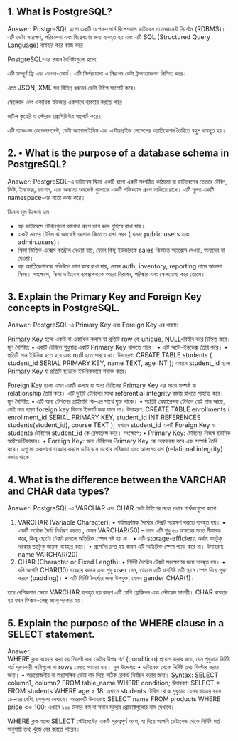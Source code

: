 ## 1. What is PostgreSQL?

Answer: PostgreSQL হলো একটি ওপেন-সোর্স রিলেশনাল ডাটাবেস ম্যানেজমেন্ট সিস্টেম (RDBMS)। এটি ডেটা সংরক্ষণ, পরিচালনা এবং বিশ্লেষণের জন্য ব্যবহৃত হয় এবং এটি SQL (Structured Query Language) ব্যবহার করে কাজ করে।

PostgreSQL-এর প্রধান বৈশিষ্ট্যগুলো হলো:

এটি সম্পূর্ণ ফ্রি এবং ওপেন-সোর্স। এটি নির্ভরযোগ্য ও নিরাপদ ডেটা ট্রান্সঅ্যাকশন নিশ্চিত করে।

এতে JSON, XML সহ বিভিন্ন ধরনের ডেটা টাইপ সাপোর্ট করে।

স্কেলেবল এবং একাধিক ইউজার একসাথে ব্যবহার করতে পারে।

জটিল কুয়েরি ও স্টোরড প্রোসিডিউর সাপোর্ট করে।

এটি ব্যাকএন্ড ডেভেলপমেন্ট, ডেটা অ্যানালাইসিস এবং এন্টারপ্রাইজ লেভেলের অ্যাপ্লিকেশন তৈরিতে বহুল ব্যবহৃত হয়।

## 2. • What is the purpose of a database schema in PostgreSQL?

Answer: PostgreSQL-এ ডাটাবেস স্কিমা
একটি হলো একটি সংগঠিত কাঠামো যা ডাটাবেসের ভেতরে টেবিল, ভিউ, ইনডেক্স, ফাংশন, এবং অন্যান্য অবজেক্ট গুলোকে একটি লজিক্যাল গ্রুপে সাজিয়ে রাখে। এটি মূলত একটি namespace-এর মতো কাজ করে।

স্কিমার মূল উদ্দেশ্য হল:

- বড় ডাটাবেসে টেবিলগুলো আলাদা গ্রুপে ভাগ করে গুছিয়ে রাখা যায়।
- একই নামের টেবিল বা অবজেক্ট আলাদা স্কিমাতে রাখা সম্ভব (যেমন: public.users এবং admin.users)।
- স্কিমা ভিত্তিক এক্সেস কন্ট্রোল দেওয়া যায়, যেমন কিছু ইউজারকে sales স্কিমাতে অ্যাক্সেস দেওয়া, অন্যদের না দেওয়া।
- বড় অ্যাপ্লিকেশনকে মডিউলে ভাগ করে রাখা যায়, যেমন auth, inventory, reporting নামে আলাদা স্কিমা।
  সংক্ষেপে, স্কিমা ডাটাবেস ব্যবস্থাপনাকে আরো নিরাপদ, পরিষ্কার এবং স্কেলযোগ্য করে তোলে।

## 3. Explain the Primary Key and Foreign Key concepts in PostgreSQL.

Answer: PostgreSQL-এ Primary Key এবং Foreign Key এর ধারণা:

Primary Key হলো একটি বা একাধিক কলাম যা প্রতিটি row কে unique, NULL-বিহীন করে চিহ্নিত করে।
মূল বৈশিষ্ট্য:
• একটি টেবিলে শুধুমাত্র একটি Primary Key থাকতে পারে।
• এটি অটো-ইনডেক্স তৈরি করে।
• প্রতিটি মান ইউনিক হতে হবে এবং null হতে পারবে না।
উদাহরণ:
CREATE TABLE students ( student_id SERIAL PRIMARY KEY, name TEXT, age INT );
এখানে student_id হলো Primary Key যা প্রতিটি ছাত্রকে ইউনিকভাবে শনাক্ত করে।

Foreign Key হলো এমন একটি কলাম যা অন্য টেবিলের Primary Key এর সাথে সম্পর্ক বা relationship তৈরি করে। এটি দুইটি টেবিলের মধ্যে referential integrity বজায় রাখতে সাহায্য করে।
মূল বৈশিষ্ট্য:
• এটি অন্য টেবিলের প্রাইমারি কি-এর সাথে যুক্ত থাকে।
• সংশ্লিষ্ট রেফারেন্সড টেবিলে যেই মান আছে, সেই মান ছাড়া foreign key ফিল্ডে ইনসার্ট করা যাবে না।
উদাহরণ:
CREATE TABLE enrollments ( enrollment_id SERIAL PRIMARY KEY, student_id INT REFERENCES students(student_id), course TEXT );
এখানে student_id একটি Foreign Key যা students টেবিলের student_id কে রেফারেন্স করে।
সংক্ষেপে:
• Primary Key: টেবিলের নিজস্ব ইউনিক আইডেন্টিফায়ার।
• Foreign Key: অন্য টেবিলের Primary Key কে রেফারেন্স করে এবং সম্পর্ক তৈরি করে।
এগুলো একসাথে ব্যবহার করলে ডাটাবেসে তথ্যের সঠিকতা এবং আন্তঃসংযোগ (relational integrity) বজায় থাকে।

## 4. What is the difference between the VARCHAR and CHAR data types?

Answer: PostgreSQL-এ VARCHAR এবং CHAR ডেটা টাইপের মধ্যে প্রধান পার্থক্যগুলো হলো:

1. VARCHAR (Variable Character):
   • পর্যায়ক্রমিক দৈর্ঘ্যের টেক্সট সংরক্ষণ করতে ব্যবহৃত হয়।
   • একটি সর্বোচ্চ দৈর্ঘ্য নির্ধারণ করতে , যেমন VARCHAR(50) – তবে এটি শুধু ৫০ অক্ষরের মধ্যে সীমাবদ্ধ করে, কিন্তু ছোটো টেক্সট রাখলে অতিরিক্ত স্পেস নষ্ট হয় না।
   • এটি storage-efficient অর্থাৎ যতটুকু দরকার ততটুকু জায়গা ব্যবহার করে।
   • প্রসেসিং দ্রুত হয় কারণ এটি অতিরিক্ত স্পেস প্যাড করে না।
   উদাহরণ:
   name VARCHAR(20)
2. CHAR (Character or Fixed Length):
   • নির্দিষ্ট দৈর্ঘ্যের টেক্সট সংরক্ষণের জন্য ব্যবহৃত হয়।
   • যদি আপনি CHAR(10) ব্যবহার করেন এবং শুধু user দেন, তাহলে এটি অবশিষ্ট ৬টি স্থানে স্পেস দিয়ে পূরণ করবে (padding)।
   • এটি নির্দিষ্ট দৈর্ঘ্যের জন্য উপযুক্ত, যেমন gender CHAR(1)।

তবে বেশিরভাগ ক্ষেত্রে VARCHAR ব্যবহৃত হয় কারণ এটি বেশি ফ্লেক্সিবল এবং স্টোরেজ সাশ্রয়ী। CHAR ব্যবহার হয় যখন ফিক্সড-লেন্থ ভ্যালু দরকার হয়।

## 5. Explain the purpose of the WHERE clause in a SELECT statement.

Answer:  
WHERE ক্লজ ব্যবহার করা হয় সিলেক্ট করা ডেটার উপর শর্ত (condition) প্রয়োগ করার জন্য, যেন শুধুমাত্র নির্দিষ্ট শর্ত পূরণকারী সারিগুলো বা rows ফেরত পাওয়া যায়।
মূল উদ্দেশ্য:
• ডাটাবেজ থেকে নির্দিষ্ট তথ্য ফিল্টার করার জন্য।
• অপ্রয়োজনীয় বা অপ্রাসঙ্গিক ডেটা বাদ দিয়ে সঠিক রেকর্ড নির্বাচন করার জন্য।
Syntax:
SELECT column1, column2 FROM table_name WHERE condition;
উদাহরণ:
SELECT \* FROM students WHERE age > 18;
এখানে students টেবিল থেকে শুধুমাত্র যেসব ছাত্রের বয়স ১৮-এর বেশি, সেগুলো দেখাবে।
আরেকটি উদাহরণ:
SELECT name FROM products WHERE price <= 100;
এখানে ১০০ টাকার কম বা সমান মূল্যের প্রোডাক্টগুলোর নাম দেখাবে।

WHERE ক্লজ হলো SELECT স্টেটমেন্টের একটি গুরুত্বপূর্ণ অংশ, যা দিয়ে আপনি ডেটাবেজ থেকে নির্দিষ্ট শর্ত অনুযায়ী তথ্য খুঁজে বের করতে পারেন।
